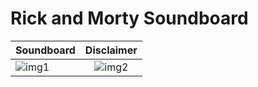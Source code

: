 # Rick and Morty Soundboard

| Soundboard  | Disclaimer  |
| ----------- |:-----------:|
| ![img1]     | ![img2]     |

[img1]: http://i.imgur.com/wxiDGtz.png "Soundboard Screenshot"
[img2]: http://i.imgur.com/VtYUI33.png "Disclaimer Screenshot"

